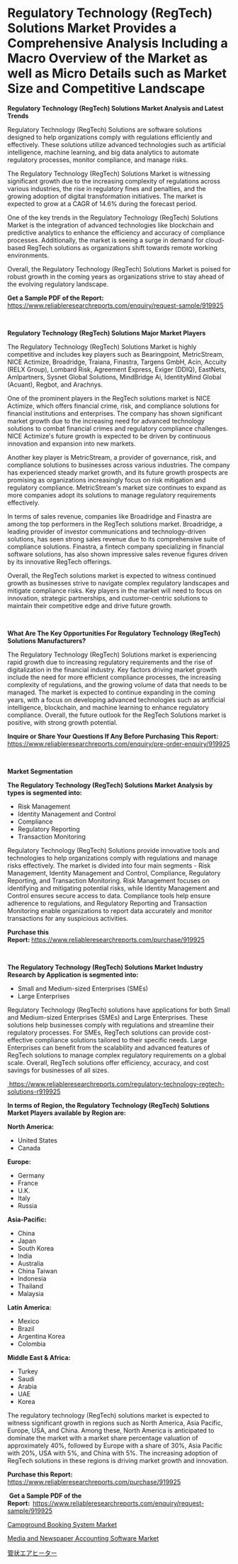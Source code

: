 <p><h1>Regulatory Technology (RegTech) Solutions Market Provides a Comprehensive Analysis Including a Macro Overview of the Market as well as Micro Details such as Market Size and Competitive Landscape</h1></p><p><strong>Regulatory Technology (RegTech) Solutions Market Analysis and Latest Trends</strong></p>
<p><p>Regulatory Technology (RegTech) Solutions are software solutions designed to help organizations comply with regulations efficiently and effectively. These solutions utilize advanced technologies such as artificial intelligence, machine learning, and big data analytics to automate regulatory processes, monitor compliance, and manage risks.</p><p>The Regulatory Technology (RegTech) Solutions Market is witnessing significant growth due to the increasing complexity of regulations across various industries, the rise in regulatory fines and penalties, and the growing adoption of digital transformation initiatives. The market is expected to grow at a CAGR of 14.6% during the forecast period.</p><p>One of the key trends in the Regulatory Technology (RegTech) Solutions Market is the integration of advanced technologies like blockchain and predictive analytics to enhance the efficiency and accuracy of compliance processes. Additionally, the market is seeing a surge in demand for cloud-based RegTech solutions as organizations shift towards remote working environments.</p><p>Overall, the Regulatory Technology (RegTech) Solutions Market is poised for robust growth in the coming years as organizations strive to stay ahead of the evolving regulatory landscape.</p></p>
<p><strong>Get a Sample PDF of the Report:&nbsp;</strong> <a href="https://www.reliableresearchreports.com/enquiry/request-sample/919925">https://www.reliableresearchreports.com/enquiry/request-sample/919925</a></p>
<p>&nbsp;</p>
<p><strong>Regulatory Technology (RegTech) Solutions Major Market Players</strong></p>
<p><p>The Regulatory Technology (RegTech) Solutions Market is highly competitive and includes key players such as Bearingpoint, MetricStream, NICE Actimize, Broadridge, Traiana, Finastra, Targens GmbH, Acin, Accuity (RELX Group), Lombard Risk, Agreement Express, Exiger (DDIQ), EastNets, Amlpartners, Sysnet Global Solutions, MindBridge Ai, IdentityMind Global (Acuant), Regbot, and Arachnys.</p><p>One of the prominent players in the RegTech solutions market is NICE Actimize, which offers financial crime, risk, and compliance solutions for financial institutions and enterprises. The company has shown significant market growth due to the increasing need for advanced technology solutions to combat financial crimes and regulatory compliance challenges. NICE Actimize's future growth is expected to be driven by continuous innovation and expansion into new markets.</p><p>Another key player is MetricStream, a provider of governance, risk, and compliance solutions to businesses across various industries. The company has experienced steady market growth, and its future growth prospects are promising as organizations increasingly focus on risk mitigation and regulatory compliance. MetricStream's market size continues to expand as more companies adopt its solutions to manage regulatory requirements effectively.</p><p>In terms of sales revenue, companies like Broadridge and Finastra are among the top performers in the RegTech solutions market. Broadridge, a leading provider of investor communications and technology-driven solutions, has seen strong sales revenue due to its comprehensive suite of compliance solutions. Finastra, a fintech company specializing in financial software solutions, has also shown impressive sales revenue figures driven by its innovative RegTech offerings.</p><p>Overall, the RegTech solutions market is expected to witness continued growth as businesses strive to navigate complex regulatory landscapes and mitigate compliance risks. Key players in the market will need to focus on innovation, strategic partnerships, and customer-centric solutions to maintain their competitive edge and drive future growth.</p></p>
<p>&nbsp;</p>
<p><strong>What Are The Key Opportunities For Regulatory Technology (RegTech) Solutions Manufacturers?</strong></p>
<p><p>The Regulatory Technology (RegTech) Solutions market is experiencing rapid growth due to increasing regulatory requirements and the rise of digitalization in the financial industry. Key factors driving market growth include the need for more efficient compliance processes, the increasing complexity of regulations, and the growing volume of data that needs to be managed. The market is expected to continue expanding in the coming years, with a focus on developing advanced technologies such as artificial intelligence, blockchain, and machine learning to enhance regulatory compliance. Overall, the future outlook for the RegTech Solutions market is positive, with strong growth potential.</p></p>
<p><strong>Inquire or Share Your Questions If Any Before Purchasing This Report:</strong> <a href="https://www.reliableresearchreports.com/enquiry/pre-order-enquiry/919925">https://www.reliableresearchreports.com/enquiry/pre-order-enquiry/919925</a></p>
<p>&nbsp;</p>
<p><strong>Market Segmentation</strong></p>
<p><strong>The Regulatory Technology (RegTech) Solutions Market Analysis by types is segmented into:</strong></p>
<p><ul><li>Risk Management</li><li>Identity Management and Control</li><li>Compliance</li><li>Regulatory Reporting</li><li>Transaction Monitoring</li></ul></p>
<p><p>Regulatory Technology (RegTech) Solutions provide innovative tools and technologies to help organizations comply with regulations and manage risks effectively. The market is divided into four main segments - Risk Management, Identity Management and Control, Compliance, Regulatory Reporting, and Transaction Monitoring. Risk Management focuses on identifying and mitigating potential risks, while Identity Management and Control ensures secure access to data. Compliance tools help ensure adherence to regulations, and Regulatory Reporting and Transaction Monitoring enable organizations to report data accurately and monitor transactions for any suspicious activities.</p></p>
<p><strong>Purchase this Report:&nbsp;</strong><a href="https://www.reliableresearchreports.com/purchase/919925">https://www.reliableresearchreports.com/purchase/919925</a></p>
<p>&nbsp;</p>
<p><strong>The Regulatory Technology (RegTech) Solutions Market Industry Research by Application is segmented into:</strong></p>
<p><ul><li>Small and Medium-sized Enterprises (SMEs)</li><li>Large Enterprises</li></ul></p>
<p><p>Regulatory Technology (RegTech) solutions have applications for both Small and Medium-sized Enterprises (SMEs) and Large Enterprises. These solutions help businesses comply with regulations and streamline their regulatory processes. For SMEs, RegTech solutions can provide cost-effective compliance solutions tailored to their specific needs. Large Enterprises can benefit from the scalability and advanced features of RegTech solutions to manage complex regulatory requirements on a global scale. Overall, RegTech solutions offer efficiency, accuracy, and cost savings for businesses of all sizes.</p></p>
<p><a href="https://www.reliableresearchreports.com/regulatory-technology-regtech-solutions-r919925">&nbsp;https://www.reliableresearchreports.com/regulatory-technology-regtech-solutions-r919925</a></p>
<p><strong>In terms of Region, the Regulatory Technology (RegTech) Solutions Market Players available by Region are:</strong></p>
<p>
    <p> <strong> North America: </strong>
        <ul>
            <li>United States</li>
            <li>Canada</li>
        </ul>
        </p> 
    <p> <strong> Europe: </strong>
        <ul>
            <li>Germany</li>
            <li>France</li>
            <li>U.K.</li>
            <li>Italy</li>
            <li>Russia</li>
        </ul>
        </p> 
    <p> <strong> Asia-Pacific: </strong>
        <ul>
            <li>China</li>
            <li>Japan</li>
            <li>South Korea</li>
            <li>India</li>
            <li>Australia</li>
            <li>China Taiwan</li>
            <li>Indonesia</li>
            <li>Thailand</li>
            <li>Malaysia</li>
        </ul>
        </p> 
    <p> <strong> Latin America: </strong>
        <ul>
            <li>Mexico</li>
            <li>Brazil</li>
            <li>Argentina Korea</li>
            <li>Colombia</li>
        </ul>
        </p> 
    <p> <strong> Middle East & Africa: </strong>
        <ul>
            <li>Turkey</li>
            <li>Saudi</li>
            <li>Arabia</li>
            <li>UAE</li>
            <li>Korea</li>
        </ul>
    </p>
    </p>
<p><p>The regulatory technology (RegTech) solutions market is expected to witness significant growth in regions such as North America, Asia Pacific, Europe, USA, and China. Among these, North America is anticipated to dominate the market with a market share percentage valuation of approximately 40%, followed by Europe with a share of 30%, Asia Pacific with 20%, USA with 5%, and China with 5%. The increasing adoption of RegTech solutions in these regions is driving market growth and innovation.</p></p>
<p><strong>Purchase this Report: </strong><a href="https://www.reliableresearchreports.com/purchase/919925">https://www.reliableresearchreports.com/purchase/919925</a></p>
<p>&nbsp;<strong>Get a Sample PDF of the Report:&nbsp;&nbsp;</strong><a href="https://www.reliableresearchreports.com/enquiry/request-sample/919925">https://www.reliableresearchreports.com/enquiry/request-sample/919925</a></p>
<p><strong></strong></p>
<p><p><a href="https://www.linkedin.com/pulse/campground-booking-systemnbspmarket-focuses-market-share-size-tfdke">Campground Booking System Market</a></p><p><a href="https://www.linkedin.com/pulse/media-newspaper-accounting-software-market-exploring-share-trends-g837e">Media and Newspaper Accounting Software Market</a></p><p><a href="https://github.com/tubbs463/Market-Research-Report-List-1/blob/main/509541761230.md">管状エアヒーター</a></p></p>